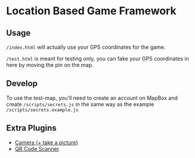 # Location Based Game Framework

## Usage

`/index.html` will actually use your GPS coordinates for the game.

`/test.html` is meant for testing only, you can fake your GPS coordinates in here by moving the pin on the map.

## Develop

To use the test-map, you'll need to create an account on MapBox and create `/scripts/secrets.js` in the same way as the example `/scripts/secrets.example.js`

## Extra Plugins

- [Camera (+ take a picture)](scripts/camera.js)
- [QR Code Scanner](scripts/qr-scanner.js)
